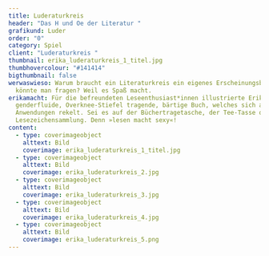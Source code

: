 ```yaml
---
title: Luderaturkreis
header: "Das H und Oe der Literatur "
grafikund: Luder
order: "0"
category: Spiel
client: "Luderaturkreis "
thumbnail: erika_luderaturkreis_1_titel.jpg
thumbhovercolour: "#141414"
bigthumbnail: false
werwaswieso: Warum braucht ein Literaturkreis ein eigenes Erscheinungsbild,
  könnte man fragen? Weil es Spaß macht.
erikamacht: Für die befreundeten Leseenthusiast*innen illustrierte Erika das
  genderfluide, Overknee-Stiefel tragende, bärtige Buch, welches sich auf allen
  Anwendungen rekelt. Sei es auf der Büchertragetasche, der Tee-Tasse oder der
  Lesezeichensammlung. Denn »lesen macht sexy«!
content:
  - type: coverimageobject
    alttext: Bild
    coverimage: erika_luderaturkreis_1_titel.jpg
  - type: coverimageobject
    alttext: Bild
    coverimage: erika_luderaturkreis_2.jpg
  - type: coverimageobject
    alttext: Bild
    coverimage: erika_luderaturkreis_3.jpg
  - type: coverimageobject
    alttext: Bild
    coverimage: erika_luderaturkreis_4.jpg
  - type: coverimageobject
    alttext: Bild
    coverimage: erika_luderaturkreis_5.png
---
```

